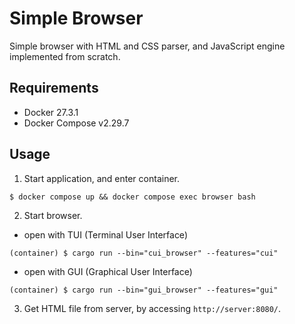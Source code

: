 # Simple Browser
Simple browser with HTML and CSS parser, and JavaScript engine implemented from scratch.

## Requirements
- Docker 27.3.1
- Docker Compose v2.29.7

## Usage
1. Start application, and enter container.
```shell
$ docker compose up && docker compose exec browser bash
```

2. Start browser.
- open with TUI (Terminal User Interface)
```shell
(container) $ cargo run --bin="cui_browser" --features="cui"
```

- open with GUI (Graphical User Interface)
```shell
(container) $ cargo run --bin="gui_browser" --features="gui"
```

3. Get HTML file from server, by accessing `http://server:8080/`.
